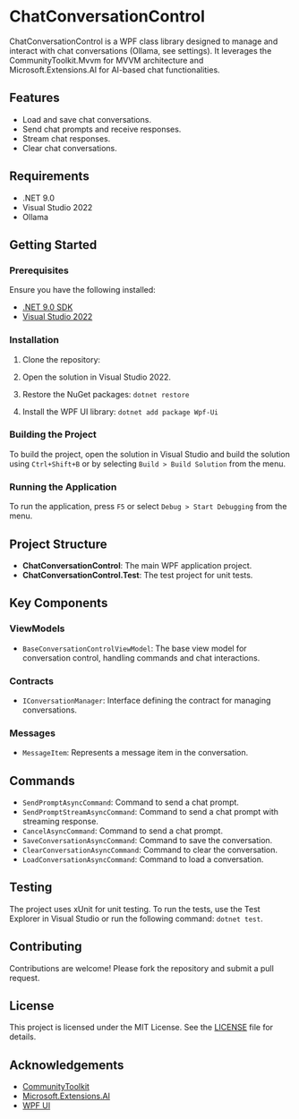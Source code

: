 # ChatConversationControl

ChatConversationControl is a WPF class library designed to manage and interact with chat conversations (Ollama, see settings). It leverages the CommunityToolkit.Mvvm for MVVM architecture and Microsoft.Extensions.AI for AI-based chat functionalities.

## Features

- Load and save chat conversations.
- Send chat prompts and receive responses.
- Stream chat responses.
- Clear chat conversations.

## Requirements

- .NET 9.0
- Visual Studio 2022
- Ollama

## Getting Started

### Prerequisites

Ensure you have the following installed:

- [.NET 9.0 SDK](https://dotnet.microsoft.com/download/dotnet/9.0)
- [Visual Studio 2022](https://visualstudio.microsoft.com/vs/)

### Installation

1. Clone the repository:
    
2. Open the solution in Visual Studio 2022.

3. Restore the NuGet packages: `dotnet restore`

4. Install the WPF UI library: `dotnet add package Wpf-Ui`
        
### Building the Project

To build the project, open the solution in Visual Studio and build the solution using `Ctrl+Shift+B` or by selecting `Build > Build Solution` from the menu.

### Running the Application

To run the application, press `F5` or select `Debug > Start Debugging` from the menu.

## Project Structure

- **ChatConversationControl**: The main WPF application project.
- **ChatConversationControl.Test**: The test project for unit tests.

## Key Components

### ViewModels

- `BaseConversationControlViewModel`: The base view model for conversation control, handling commands and chat interactions.

### Contracts

- `IConversationManager`: Interface defining the contract for managing conversations.

### Messages

- `MessageItem`: Represents a message item in the conversation.

## Commands

- `SendPromptAsyncCommand`: Command to send a chat prompt.
- `SendPromptStreamAsyncCommand`: Command to send a chat prompt with streaming response.
- `CancelAsyncCommand`: Command to send a chat prompt.
- `SaveConversationAsyncCommand`: Command to save the conversation.
- `ClearConversationAsyncCommand`: Command to clear the conversation.
- `LoadConversationAsyncCommand`: Command to load a conversation.

## Testing

The project uses xUnit for unit testing. To run the tests, use the Test Explorer in Visual Studio or run the following command: `dotnet test`.

## Contributing

Contributions are welcome! Please fork the repository and submit a pull request.

## License

This project is licensed under the MIT License. See the [LICENSE](LICENSE) file for details.

## Acknowledgements

- [CommunityToolkit](https://github.com/CommunityToolkit/dotnet)
- [Microsoft.Extensions.AI](https://github.com/dotnet/ai-samples/blob/main/src/microsoft-extensions-ai/README.md)
- [WPF UI](https://github.com/lepoco/wpfui)
